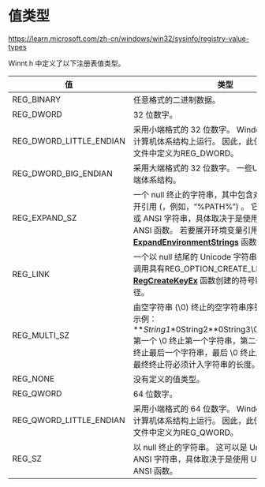 # 值类型

<https://learn.microsoft.com/zh-cn/windows/win32/sysinfo/registry-value-types>

Winnt.h 中定义了以下注册表值类型。

| 值                          | 类型                                                                                                                                                                                                                                                                                                                                                                                                                                                                                                            |
| -------------------------- | ------------------------------------------------------------------------------------------------------------------------------------------------------------------------------------------------------------------------------------------------------------------------------------------------------------------------------------------------------------------------------------------------------------------------------------------------------------------------------------------------------------- |
| REG\_BINARY                | 任意格式的二进制数据。                                                                                                                                                                                                                                                                                                                                                                                                                                                                                                   |
| REG\_DWORD                 | 32 位数字。                                                                                                                                                                                                                                                                                                                                                                                                                                                                                                       |
| REG\_DWORD\_LITTLE\_ENDIAN | 采用小端格式的 32 位数字。 Windows旨在在小端计算机体系结构上运行。 因此，此值在Windows头文件中定义为REG\_DWORD。                                                                                                                                                                                                                                                                                                                                                                                                                                       |
| REG\_DWORD\_BIG\_ENDIAN    | 采用大端格式的 32 位数字。 一些UNIX系统支持大端体系结构。                                                                                                                                                                                                                                                                                                                                                                                                                                                                             |
| REG\_EXPAND\_SZ            | 一个 null 终止的字符串，其中包含对环境变量的未展开引用 (，例如，“%PATH%”) 。 它将是 Unicode 或 ANSI 字符串，具体取决于是使用 Unicode 还是 ANSI 函数。 若要展开环境变量引用，请使用 [](https://learn.microsoft.com/zh-cn/windows/win32/api/processenv/nf-processenv-expandenvironmentstringsa)[​](https://learn.microsoft.com/zh-cn/windows/win32/api/processenv/nf-processenv-expandenvironmentstringsa)[**ExpandEnvironmentStrings**](https://learn.microsoft.com/zh-cn/windows/win32/api/processenv/nf-processenv-expandenvironmentstringsa "ExpandEnvironmentStrings") 函数。 |
| REG\_LINK                  | 一个以 null 结尾的 Unicode 字符串，其中包含通过调用具有REG\_OPTION\_CREATE\_LINK的 [](https://learn.microsoft.com/zh-cn/windows/desktop/api/Winreg/nf-winreg-regcreatekeyexa)[​](https://learn.microsoft.com/zh-cn/windows/desktop/api/Winreg/nf-winreg-regcreatekeyexa)[**RegCreateKeyEx**](https://learn.microsoft.com/zh-cn/windows/desktop/api/Winreg/nf-winreg-regcreatekeyexa "RegCreateKeyEx") 函数创建的符号链接的目标路径。                                                                                                              |
| REG\_MULTI\_SZ             | 由空字符串 (\0) 终止的空字符串序列。 下面是一个示例：\*\**String1*\*0String2\*\*0String3\0LastString\*\0\0 第一个 \0 终止第一个字符串，第二个到最后一个 \0 终止最后一个字符串，最后 \0 终止序列。 请注意，最终终止符必须计入字符串的长度。                                                                                                                                                                                                                                                                                                                                                    |
| REG\_NONE                  | 没有定义的值类型。                                                                                                                                                                                                                                                                                                                                                                                                                                                                                                     |
| REG\_QWORD                 | 64 位数字。                                                                                                                                                                                                                                                                                                                                                                                                                                                                                                       |
| REG\_QWORD\_LITTLE\_ENDIAN | 采用小端格式的 64 位数字。 Windows旨在在小端计算机体系结构上运行。 因此，此值在Windows头文件中定义为REG\_QWORD。                                                                                                                                                                                                                                                                                                                                                                                                                                       |
| REG\_SZ                    | 以 null 终止的字符串。 这可以是 Unicode 还是 ANSI 字符串，具体取决于是使用 Unicode 还是 ANSI 函数。                                                                                                                                                                                                                                                                                                                                                                                                                                          |
